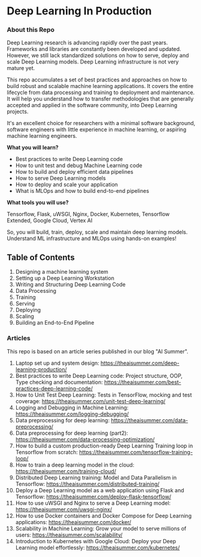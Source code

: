 # Deep Learning In Production

### About this Repo

Deep Learning research is advancing rapidly over the past years. Frameworks and libraries are constantly been developed and updated. However, we still lack standardized solutions on how to serve, deploy and scale Deep Learning models. Deep Learning infrastructure is not very mature yet.

This repo accumulates a set of best practices and approaches on how to build robust and scalable machine learning applications. It covers the entire lifecycle from data processing and training to deployment and maintenance. It will help you understand how to transfer methodologies that are generally accepted and applied in the software community, into Deep Learning projects.

It's an excellent choice for researchers with a minimal software background, software engineers with little experience in machine learning, or aspiring machine learning engineers.


**What you will learn?**

- Best practices to write Deep Learning code
- How to unit test and debug Machine Learning code
- How to build and deploy efficient data pipelines
- How to serve Deep Learning models
- How to deploy and scale your application
- What is MLOps and how to build end-to-end pipelines


**What tools you will use?**

Tensorflow, Flask, uWSGI, Nginx, Docker, Kubernetes, Tensorflow Extended, Google Cloud, Vertex AI

So, you will build, train, deploy, scale and maintain deep learning models. Understand ML infrastructure and MLOps using hands-on examples!


## Table of Contents
1. Designing a machine learning system
2. Setting up a Deep Learning Workstation
3. Writing and Structuring Deep Learning Code
4. Data Processing
5. Training
6. Serving
7. Deploying
8. Scaling
9. Building an End-to-End Pipeline

### Articles

This repo is based on an article series published in our blog "AI Summer".

1. Laptop set up and system design: https://theaisummer.com/deep-learning-production/
2. Best practices to write Deep Learning code: Project structure, OOP, Type checking and documentation: https://theaisummer.com/best-practices-deep-learning-code/
3. How to Unit Test Deep Learning: Tests in TensorFlow, mocking and test coverage: https://theaisummer.com/unit-test-deep-learning/
4. Logging and Debugging in Machine Learning: https://theaisummer.com/logging-debugging/
5. Data preprocessing for deep learning: https://theaisummer.com/data-preprocessing/
6. Data preprocessing for deep learning (part2): https://theaisummer.com/data-processing-optimization/
7. How to build a custom production-ready Deep Learning Training loop in Tensorflow from scratch: https://theaisummer.com/tensorflow-training-loop/
8. How to train a deep learning model in the cloud: https://theaisummer.com/training-cloud/
9. Distributed Deep Learning training: Model and Data Parallelism in Tensorflow: https://theaisummer.com/distributed-training/
10. Deploy a Deep Learning model as a web application using Flask and Tensorflow: https://theaisummer.com/deploy-flask-tensorflow/
11.  How to use uWSGI and Nginx to serve a Deep Learning model:  https://theaisummer.com/uwsgi-nginx/
12. How to use Docker containers and Docker Compose for Deep Learning applications: https://theaisummer.com/docker/
13. Scalability in Machine Learning: Grow your model to serve millions of users: https://theaisummer.com/scalability/
14. Introduction to Kubernetes with Google Cloud: Deploy your Deep Learning model effortlessly: https://theaisummer.com/kubernetes/
